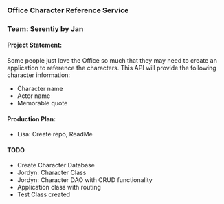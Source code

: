 ### Office Character Reference Service
### Team: Serentiy by Jan
#### Project Statement: 
Some people just love the Office so much that they may need to create an application to reference the characters.  This API will provide the following character information: 
* Character name
* Actor name
* Memorable quote

#### Production Plan:
* Lisa: Create repo, ReadMe
#### TODO 
* Create Character Database
* Jordyn: Character Class
* Jordyn: Character DAO with CRUD functionality
* Application class with routing
* Test Class created 
